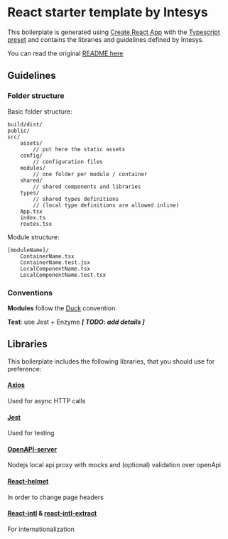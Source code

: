 # React starter template by Intesys

This boilerplate is generated using [Create React App](https://github.com/facebookincubator/create-react-app) with the [Typescript preset](https://github.com/wmonk/create-react-app-typescript) and contains the libraries and guidelines defined by Intesys.

You can read the original [README here](./README.original.md)

## Guidelines

### Folder structure

Basic folder structure:

```
build/dist/
public/
src/
    assets/
        // put here the static assets
    config/
        // configuration files
    modules/
        // one folder per module / container
    shared/
        // shared components and libraries
    types/
        // shared types definitions
        // (local type definitions are allowed inline)
    App.tsx
    index.ts
    routes.tsx
```

Module structure:

```
[moduleName]/
    ContainerName.tsx
    ContainerName.test.jsx
    LocalComponentName.tsx
    LocalComponentName.test.tsx
```

### Conventions

**Modules** follow the [Duck](https://github.com/erikras/ducks-modular-redux) convention.

**Test**: use Jest + Enzyme                     ***[ TODO: add details ]***

## Libraries

This boilerplate includes the following libraries, that you should use for preference:

#### [Axios](https://github.com/axios/axios)

Used for async HTTP calls

#### [Jest](https://github.com/facebook/jest)

Used for testing

#### [OpenAPI-server](https://gitlab.intesys.it/open-source/openapi-server)

Nodejs local api proxy with mocks and (optional) validation over openApi

#### [React-helmet](https://github.com/nfl/react-helmet)

In order to change page headers

#### [React-intl](https://github.com/yahoo/react-intl) & [react-intl-extract](https://gitlab.intesys.it/open-source/react-intl-extract)

For internationalization
